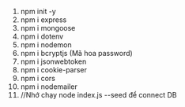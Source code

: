 1. npm init -y 
2. npm i express
3. npm i mongoose
4. npm i dotenv
5. npm i nodemon
6. npm i bcryptjs (Mã hoa password)
7. npm i jsonwebtoken
8. npm i cookie-parser
9. npm i cors
10. npm i nodemailer
11. //Nhớ chạy node index.js --seed để connect DB